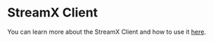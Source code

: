 # StreamX Client
You can learn more about the StreamX Client and how to use it [here](https://www.youtube.com/watch?v=ENRlTXDtxGg).
